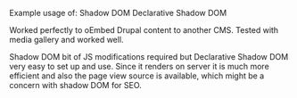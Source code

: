 Example usage of:
Shadow DOM 
Declarative Shadow DOM

Worked perfectly to oEmbed Drupal content to another CMS. Tested with media gallery and worked well. 

Shadow DOM bit of JS modifications required but Declarative Shadow DOM very easy to set up and use. Since it renders on server it is much more efficient and also the page view source is available,
which might be a concern with shadow DOM for SEO.

